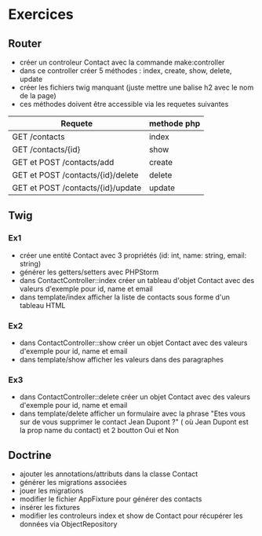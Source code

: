 # Exercices

## Router

* créer un controleur Contact avec la commande make:controller
* dans ce controller créer 5 méthodes : index, create, show, delete, update
* créer les fichiers twig manquant (juste mettre une balise h2 avec le nom de la page)
* ces méthodes doivent être accessible via les requetes suivantes

| Requete                           | methode php |
|-----------------------------------|-------------|
| GET /contacts                     | index       |
| GET /contacts/{id}                | show        |
| GET et POST /contacts/add         | create      |
| GET et POST /contacts/{id}/delete | delete      |
| GET et POST /contacts/{id}/update | update      |

## Twig

### Ex1 

* créer une entité Contact avec 3 propriétés (id: int, name: string, email: string)
* générer les getters/setters avec PHPStorm
* dans ContactController::index créer un tableau d'objet Contact avec des valeurs d'exemple
pour id, name et email
* dans template/index afficher la liste de contacts sous forme d'un tableau HTML

### Ex2

* dans ContactController::show créer un objet Contact avec des valeurs d'exemple
  pour id, name et email
* dans template/show afficher les valeurs dans des paragraphes

### Ex3

* dans ContactController::delete créer un objet Contact avec des valeurs d'exemple
  pour id, name et email
* dans template/delete afficher un formulaire avec la phrase "Etes vous sur de vous supprimer le contact Jean Dupont ?"
  ( où Jean Dupont est la prop name du contact) et 2 boutton Oui et Non

## Doctrine

* ajouter les annotations/attributs dans la classe Contact
* générer les migrations associées
* jouer les migrations
* modifier le fichier AppFixture pour générer des contacts
* insérer les fixtures
* modifier les controleurs index et show de Contact pour 
  récupérer les données via ObjectRepository